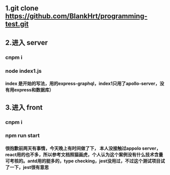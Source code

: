 ## 1.git clone https://github.com/BlankHrt/programming-test.git

## 2.进入 server 
### cnpm i
### node index1.js
#### index 是开始的写法，用的express-graphql，index1只用了apollo-server，没有用express和数据库）
## 3.进入 front  
### cnpm i
### npm run start

#### 很抱歉前两天有事情，今天晚上有时间做了下， 本人没接触过appolo server，react用的也不多，所以**参考文档照猫画虎**，个人认为这个案例没有什么技术含量可考核的。antd用的挺多的，type checking，jest没用过，不过这个测试项目试了一下，jest很有意思
